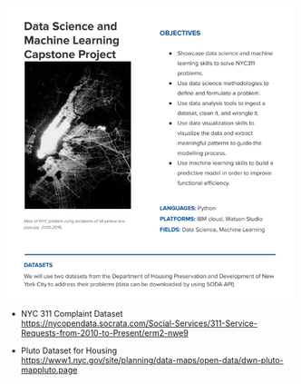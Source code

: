 <img src="NYC-311.png">

* NYC 311 Complaint Dataset <br />
https://nycopendata.socrata.com/Social-Services/311-Service-Requests-from-2010-to-Present/erm2-nwe9

* Pluto Dataset for Housing <br /> 
https://www1.nyc.gov/site/planning/data-maps/open-data/dwn-pluto-mappluto.page
